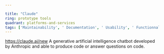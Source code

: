 ```yaml
---

title: "Claude"
ring: prototype tools
quadrant: platforms-and-services
tags: ['Maintainability', ' Documentation', ' Usability', ' Functionnal stability']
---
```

https://claude.ai/new
A generative artificial intelligence chatbot developed by Anthropic and able to produce code or answer questions on code.
